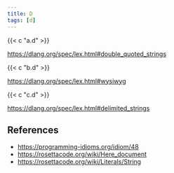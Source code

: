 ```yaml
---
title: D
tags: [d]
---
```


{{< c "a.d" >}}

<https://dlang.org/spec/lex.html#double_quoted_strings>

{{< c "b.d" >}}

<https://dlang.org/spec/lex.html#wysiwyg>

{{< c "c.d" >}}

<https://dlang.org/spec/lex.html#delimited_strings>

## References

- <https://programming-idioms.org/idiom/48>
- <https://rosettacode.org/wiki/Here_document>
- <https://rosettacode.org/wiki/Literals/String>
